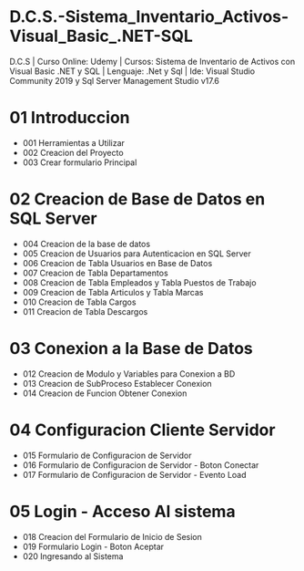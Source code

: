# D.C.S.-Sistema_Inventario_Activos-Visual_Basic_.NET-SQL
D.C.S | Curso Online: Udemy | Cursos: Sistema de Inventario de Activos con Visual Basic .NET y SQL | Lenguaje: .Net y Sql | Ide: Visual Studio Community 2019 y Sql Server Management Studio v17.6
# 01 Introduccion
- 001 Herramientas a Utilizar
- 002 Creacion del Proyecto
- 003 Crear formulario Principal
# 02 Creacion de Base de Datos en SQL Server
- 004 Creacion de la base de datos
- 005 Creacion de Usuarios para Autenticacion en SQL Server
- 006 Creacion de Tabla Usuarios en Base de Datos
- 007 Creacion de Tabla Departamentos
- 008 Creacion de Tabla Empleados y Tabla Puestos de Trabajo
- 009 Creacion de Tabla Articulos y Tabla Marcas
- 010 Creacion de Tabla Cargos
- 011 Creacion de Tabla Descargos
# 03 Conexion a la Base de Datos
- 012 Creacion de Modulo y Variables para Conexion a BD
- 013 Creacion de SubProceso Establecer Conexion
- 014 Creacion de Funcion Obtener Conexion
# 04 Configuracion Cliente Servidor
- 015 Formulario de Configuracion de Servidor
- 016 Formulario de Configuracion de Servidor - Boton Conectar
- 017 Formulario de Configuracion de Servidor - Evento Load
# 05 Login - Acceso Al sistema
- 018 Creacion del Formulario de Inicio de Sesion
- 019 Formulario Login - Boton Aceptar
- 020 Ingresando al Sistema
